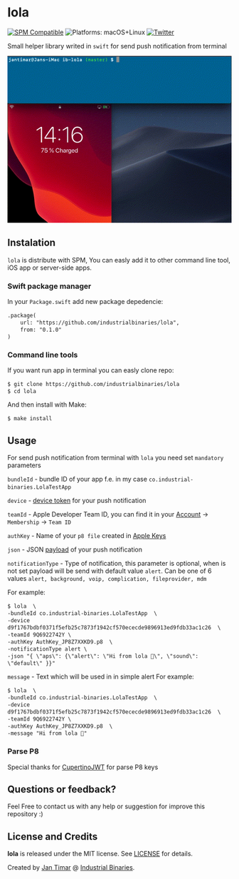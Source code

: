 # lola

[![SPM Compatible](https://img.shields.io/badge/spm-compatible-brightgreen.svg?style=flat)](https://swift.org/package-manager)
![Platforms: macOS+Linux](https://img.shields.io/badge/platforms-macOS%20iOS%20tvOS-brightgreen.svg?style=flat)
[![Twitter](https://img.shields.io/badge/twitter-@i_binaries-blue.svg?style=flat)](https://twitter.com/i_binaries)

Small helper library writed in `swift` for send push notification from terminal

![Lola](lola-example.gif)

## Instalation

`lola` is distribute with SPM, You can easly add it to other command line tool, iOS app or server-side apps.

###  Swift package manager

In your  `Package.swift` add new package depedencie: 
```
.package(
    url: "https://github.com/industrialbinaries/lola",
    from: "0.1.0"
)
```

### Command line tools

If you want run app in terminal you can easly clone repo:
```
$ git clone https://github.com/industrialbinaries/lola
$ cd lola
```
And then install with Make:
```
$ make install
```

## Usage

For send push notification from terminal with `lola` you need set `mandatory` parameters

`bundleId` - bundle ID of your app f.e. in my case `co.industrial-binaries.LolaTestApp`

`device` - [device token](https://developer.apple.com/documentation/usernotifications/registering_your_app_with_apns) for your push notification

`teamId` - Apple Developer Team ID, you can find it in your [Account](https://developer.apple.com/account/) -> `Membership` -> `Team ID`

`authKey` - Name of your `p8 file` created in [Apple Keys](https://developer.apple.com/account/resources/authkeys/list)

`json` -  JSON [payload](https://developer.apple.com/library/archive/documentation/NetworkingInternet/Conceptual/RemoteNotificationsPG/CreatingtheNotificationPayload.html) of your push notification 

`notificationType` - Type of notification, this parameter is optional, when is not set payload will be send with default value `alert`. Can be one of 6 values `alert, background, voip, complication, fileprovider, mdm`

For example:
```
$ lola  \
-bundleId co.industrial-binaries.LolaTestApp  \
-device d9f1767bdbf0371f5efb25c7873f1942cf570ececde9896913ed9fdb33ac1c26  \
-teamId 9Q6922742Y \
-authKey AuthKey_JP8Z7XXKD9.p8  \
-notificationType alert \
-json "{ \"aps\": {\"alert\": \"Hi from lola 👋\", \"sound\": \"default\" }}"
```

`message` - Text which will be used in in simple alert
For example:
```
$ lola  \
-bundleId co.industrial-binaries.LolaTestApp  \
-device d9f1767bdbf0371f5efb25c7873f1942cf570ececde9896913ed9fdb33ac1c26  \
-teamId 9Q6922742Y \
-authKey AuthKey_JP8Z7XXKD9.p8  \
-message "Hi from lola 👋"
```

### Parse P8
Special thanks for [CupertinoJWT](https://github.com/ethanhuang13/CupertinoJWT) for parse P8 keys

## Questions or feedback?
Feel Free to contact us with any help or suggestion for improve this repository :)

## License and Credits

**lola** is released under the MIT license. See [LICENSE](/LICENSE) for details.

Created by [Jan Timar](https://github.com/jantimar) @ [Industrial Binaries](https://industrial-binaries.co).
